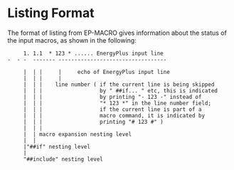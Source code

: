 # Listing Format

The format of listing from EP-MACRO gives information about the status of the input macros, as shown in the following:

~~~~~~~~~~~~~~~~~~~~
     1. 1.1  * 123 * ...... EnergyPlus input line
-  - -  ------- ----------------------------------

     |  | |     |     echo of EnergyPlus input line
     |  | |     |
     |  | |    line number ( if the current line is being skipped
     |  | |                  by " ##if... " etc, this is indicated
     |  | |                  by printing "- 123 -" instead of
     |  | |                  "* 123 *" in the line number field;
     |  | |                  if the current line is part of a
     |  | |                  macro command, it is indicated by
     |  | |                  printing "# 123 #" )
     |  | |
     |  | macro expansion nesting level
     |  |
     |"##if" nesting level
     |
     "##include" nesting level
~~~~~~~~~~~~~~~~~~~~
